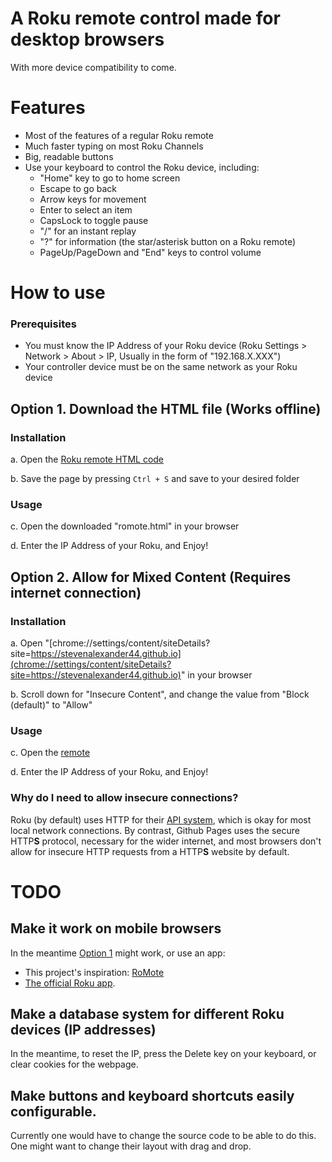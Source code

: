 # A Roku remote control made for desktop browsers
With more device compatibility to come.

# Features
* Most of the features of a regular Roku remote
* Much faster typing on most Roku Channels
* Big, readable buttons
* Use your keyboard to control the Roku device, including:
    * "Home" key to go to home screen
    * Escape to go back
    * Arrow keys for movement
    * Enter to select an item
    * CapsLock to toggle pause
    * "/" for an instant replay
    * "?" for information (the star/asterisk button on a Roku remote)
    * PageUp/PageDown and "End" keys to control volume

# How to use

### Prerequisites
* You must know the IP Address of your Roku device (Roku Settings > Network > About > IP, Usually in the form of "192.168.X.XXX")
* Your controller device must be on the same network as your Roku device

## Option 1. Download the HTML file (Works offline)
### Installation
a. Open the [Roku remote HTML code](https://raw.githubusercontent.com/StevenAlexander44/WebRomote/main/romote.html)

b. Save the page by pressing `Ctrl + S` and save to your desired folder

### Usage
c. Open the downloaded "romote.html" in your browser

d. Enter the IP Address of your Roku, and Enjoy!

## Option 2. Allow for Mixed Content (Requires internet connection)
### Installation
a. Open "[chrome://settings/content/siteDetails?site=https://stevenalexander44.github.io](chrome://settings/content/siteDetails?site=https://stevenalexander44.github.io)" in your browser

b. Scroll down for "Insecure Content", and change the value from "Block (default)" to "Allow"

### Usage
c. Open the [remote](https://stevenalexander44.github.io/WebRomote/romote.html)

d. Enter the IP Address of your Roku, and Enjoy!

### Why do I need to allow insecure connections?
Roku (by default) uses HTTP for their [API system](https://developer.roku.com/docs/developer-program/debugging/external-control-api.md), which is okay for most local network connections. By contrast, Github Pages uses the secure HTTP**S** protocol, necessary for the wider internet, and most browsers don't allow for insecure HTTP requests from a HTTP**S** website by default.

# TODO

## Make it work on mobile browsers
In the meantime [Option 1](option-1-download-the-html-file-works-offline) might work, or use an app:
* This project's inspiration: [RoMote](https://github.com/wseemann/RoMote)
* [The official Roku app](https://www.roku.com/mobile-app).

## Make a database system for different Roku devices (IP addresses)
In the meantime, to reset the IP, press the Delete key on your keyboard, or clear cookies for the webpage.

## Make buttons and keyboard shortcuts easily configurable.
Currently one would have to change the source code to be able to do this. One might want to change their layout with drag and drop.
